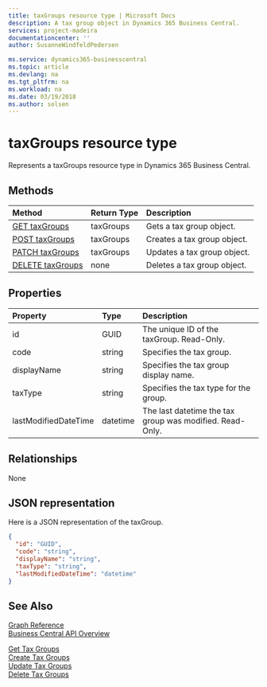 ```yaml
---
title: taxGroups resource type | Microsoft Docs
description: A tax group object in Dynamics 365 Business Central. 
services: project-madeira
documentationcenter: ''
author: SusanneWindfeldPedersen

ms.service: dynamics365-businesscentral
ms.topic: article
ms.devlang: na
ms.tgt_pltfrm: na
ms.workload: na
ms.date: 03/19/2018
ms.author: solsen
---
```


# taxGroups resource type
Represents a taxGroups resource type in Dynamics 365 Business Central.

## Methods
| Method       | Return Type  |Description|
|:---------------|:--------|:----------|
|[GET taxGroups](../api/dynamics_taxGroups_get.md)|taxGroups|Gets a tax group object.|
|[POST taxGroups](../api/dynamics_create_taxGroups.md)|taxGroups|Creates a tax group object.|
|[PATCH taxGroups](../api/dynamics_taxGroups_update.md)|taxGroups|Updates a tax group object.|
|[DELETE taxGroups](../api/dynamics_taxGroups_delete.md)|none|Deletes a tax group object.|

## Properties
| Property	   | Type	|Description|
|:---------------|:--------|:----------|
|id|GUID|The unique ID of the taxGroup. Read-Only.|
|code|string|Specifies the tax group.|
|displayName|string|Specifies the tax group display name.|
|taxType|string|Specifies the tax type for the group.|
|lastModifiedDateTime|datetime|The last datetime the tax group was modified. Read-Only.|  


## Relationships
None

## JSON representation

Here is a JSON representation of the taxGroup.

```json
{
  "id": "GUID",
  "code": "string",
  "displayName": "string",
  "taxType": "string",
  "lastModifiedDateTime": "datetime"
}

```

## See Also
[Graph Reference](../api/dynamics_graph_reference.md)  
[Business Central API Overview](../dynamics-business-central-concept-overview.md)  

[Get Tax Groups](../api/dynamics_taxgroups_get.md)  
[Create Tax Groups](../api/dynamics_create_taxgroups.md)  
[Update Tax Groups](../api/dynamics_taxgroups_update.md)  
[Delete Tax Groups](../api/dynamics_taxgroups_delete.md)  
